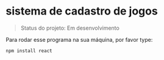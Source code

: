 <h1>sistema de cadastro de jogos</h1>

> Status do projeto: Em desenvolvimento

Para rodar esse programa na sua máquina, por favor type:
```
npm install react
```


